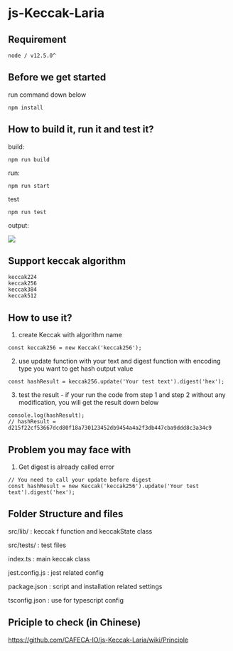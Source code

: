 # js-Keccak-Laria

## Requirement
```
node / v12.5.0^
```
## Before we get started
run command down below
```
npm install
```
## How to build it, run it and test it?
build:
```
npm run build
```
run:
```
npm run start
```
test
```
npm run test
```
output:

![](https://i.imgur.com/TAZ2t7q.png)

## Support keccak algorithm
```
keccak224
keccak256
keccak384
keccak512
```
## How to use it?
1. create Keccak with algorithm name
```
const keccak256 = new Keccak('keccak256');
```
2. use update function with your text and digest function with encoding type you want to get hash output value
```
const hashResult = keccak256.update('Your test text').digest('hex');
```
3. test the result - if your run the code from step 1 and step 2 without any modification, you will get the result down below
```
console.log(hashResult);
// hashResult = d215f22cf53667dcd80f18a730123452db9454a4a2f3db447cba9ddd8c3a34c9
```
## Problem you may face with
1. Get digest is already called error
```
// You need to call your update before digest
const hashResult = new Keccak('keccak256').update('Your test text').digest('hex');
```
## Folder Structure and files
src/lib/ : keccak f function and keccakState class

src/tests/ : test files

index.ts : main keccak class 

jest.config.js :  jest related config

package.json : script and installation related settings

tsconfig.json : use for typescript config

## Priciple to check (in Chinese)
https://github.com/CAFECA-IO/js-Keccak-Laria/wiki/Principle
